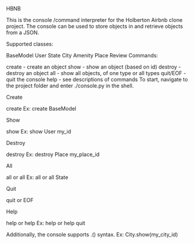 HBNB

This is the console /command interpreter for the Holberton Airbnb clone project. The console can be used to store objects in and retrieve objects from a JSON.

Supported classes:

BaseModel
User
State
City
Amenity
Place
Review
Commands:

create - create an object
show - show an object (based on id)
destroy - destroy an object
all - show all objects, of one type or all types
quit/EOF - quit the console
help - see descriptions of commands
To start, navigate to the project folder and enter ./console.py in the shell.

Create

create <class name> Ex: create BaseModel

Show

show <class name> <object id> Ex: show User my_id

Destroy

destroy <class name> <object id> Ex: destroy Place my_place_id

All

all or all <class name> Ex: all or all State

Quit

quit or EOF

Help

help or help <command> Ex: help or help quit

Additionally, the console supports <class name>.<command>(<parameters>) syntax. Ex: City.show(my_city_id)
